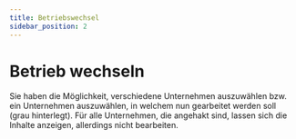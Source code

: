 ```yaml
---
title: Betriebswechsel
sidebar_position: 2
---
```


# Betrieb wechseln



Sie haben die Möglichkeit, verschiedene Unternehmen auszuwählen bzw. ein Unternehmen auszuwählen, in welchem nun gearbeitet werden soll (grau hinterlegt). Für alle Unternehmen, die angehakt sind, lassen sich die Inhalte anzeigen, allerdings nicht bearbeiten.
